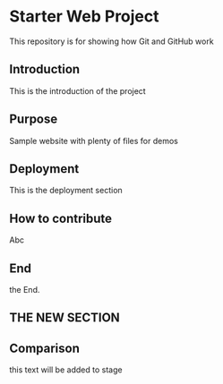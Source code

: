 # Starter Web Project

This repository is for showing how Git and GitHub work

## Introduction
This is the introduction of the project

## Purpose

Sample website with plenty of files for demos

## Deployment
This is the deployment section

## How to contribute
Abc 

## End 
the End.

## THE NEW SECTION

## Comparison
this text will be added to stage